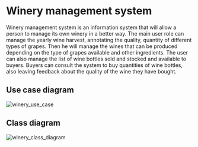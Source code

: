 # Winery management system

Winery management system is an information system that will allow a person to manage its own winery in a better way. The main user role can manage the yearly wine harvest, annotating the quality, quantity of different types of grapes. Then he will manage the wines that can be produced depending on the type of grapes available and other ingredients. The user can also manage the list of wine bottles sold and stocked and available to buyers. Buyers can consult the system to buy quantities of wine bottles, also leaving feedback about the quality of the wine they have bought.

## Use case diagram
![winery_use_case](https://user-images.githubusercontent.com/80093856/113472032-88556080-9460-11eb-8cd7-92bbcf49ffb9.png)

## Class diagram
![winery_class_diagram](https://user-images.githubusercontent.com/80093856/113472030-87bcca00-9460-11eb-9267-f15396544c62.png)
